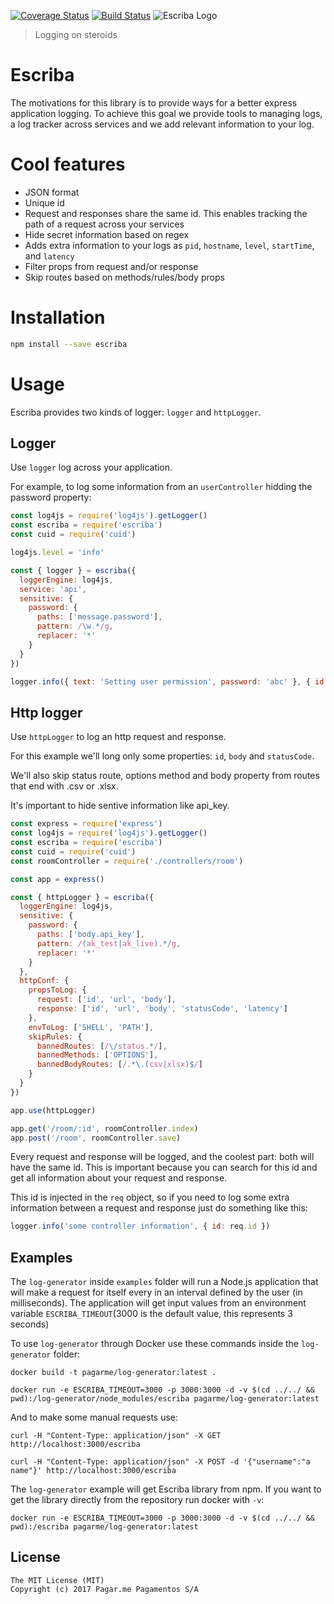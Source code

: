 [![Coverage Status](https://coveralls.io/repos/github/pagarme/escriba/badge.svg?branch=feature%2Fadd-coverage)](https://coveralls.io/github/pagarme/escriba?branch=feature%2Fadd-coverage)
[![Build Status](https://travis-ci.org/pagarme/escriba.svg?branch=master)](https://travis-ci.org/pagarme/escriba)
![Escriba Logo](https://image.ibb.co/jHdFD5/escriba.png)

> Logging on steroids

# Escriba

The motivations for this library is to provide ways for a better express application logging. To achieve this goal we provide tools to managing logs, a log tracker across services and we add relevant information to your log.

# Cool features

- JSON format
- Unique id
- Request and responses share the same id. This enables tracking the path of a request across your services
- Hide secret information based on regex
- Adds extra information to your logs as `pid`, `hostname`, `level`, `startTime`, and `latency`
- Filter props from request and/or response
- Skip routes based on methods/rules/body props

# Installation

```sh
npm install --save escriba
```

# Usage

Escriba provides two kinds of logger: `logger` and `httpLogger`.

## Logger

Use `logger` log across your application.

For example, to log some information from an `userController` hidding the password property:

```js
const log4js = require('log4js').getLogger()
const escriba = require('escriba')
const cuid = require('cuid')

log4js.level = 'info'

const { logger } = escriba({ 
  loggerEngine: log4js, 
  service: 'api',
  sensitive: {
    password: {
      paths: ['message.password'],
      pattern: /\w.*/g,
      replacer: '*'
    }
  }
})

logger.info({ text: 'Setting user permission', password: 'abc' }, { id: cuid(), from: 'userController' })
```

## Http logger

Use `httpLogger` to log an http request and response.

For this example we'll long only some properties: `id`, `body` and `statusCode`. 

We'll also skip status route, options method and body property from routes that end with .csv or .xlsx.

It's important to hide sentive information like api_key. 

```js
const express = require('express')
const log4js = require('log4js').getLogger()
const escriba = require('escriba')
const cuid = require('cuid')
const roomController = require('./controllers/room')

const app = express()

const { httpLogger } = escriba({ 
  loggerEngine: log4js, 
  sensitive: {
    password: {
      paths: ['body.api_key'],
      pattern: /(ak_test|ak_live).*/g,
      replacer: '*'
    }
  },
  httpConf: {
    propsToLog: {
      request: ['id', 'url', 'body'],
      response: ['id', 'url', 'body', 'statusCode', 'latency']
    },
    envToLog: ['SHELL', 'PATH'],
    skipRules: {
      bannedRoutes: [/\/status.*/],
      bannedMethods: ['OPTIONS'],
      bannedBodyRoutes: [/.*\.(csv|xlsx)$/]  
    }
  }
})

app.use(httpLogger)

app.get('/room/:id', roomController.index)
app.post('/room', roomController.save)
```

Every request and response will be logged, and the coolest part: both will have the same id. This is important because you can search for this id and get all information about your request and response.

This id is injected in the `req` object, so if you need to log some extra information between a request and response just do something like this:

```js
logger.info('some controller information', { id: req.id })
```

## Examples

The `log-generator` inside `examples` folder will run a Node.js application that will make a request for itself every in an interval defined by the user (in milliseconds). The application will get input values from an environment variable `ESCRIBA_TIMEOUT`(3000 is the default value, this represents 3 seconds)

To use `log-generator` through Docker use these commands inside the `log-generator` folder:

```
docker build -t pagarme/log-generator:latest .

docker run -e ESCRIBA_TIMEOUT=3000 -p 3000:3000 -d -v $(cd ../../ && pwd):/log-generator/node_modules/escriba pagarme/log-generator:latest

```

And to make some manual requests use:

```
curl -H "Content-Type: application/json" -X GET http://localhost:3000/escriba

curl -H "Content-Type: application/json" -X POST -d '{"username":"a name"}' http://localhost:3000/escriba
```

The `log-generator` example will get Escriba library from npm. If you want to get the library directly from the repository run docker with `-v`:

```
docker run -e ESCRIBA_TIMEOUT=3000 -p 3000:3000 -d -v $(cd ../../ && pwd):/escriba pagarme/log-generator:latest
```

## License

```
The MIT License (MIT)
Copyright (c) 2017 Pagar.me Pagamentos S/A
```
